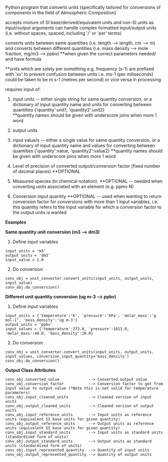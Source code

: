 Python program that converts units (specifically tailored for conversions of components in the field of Atmospheric Composition) 

accepts mixture of SI base/derived/equivalent units and non-SI units as input/output arguments
can handle complex formatted input/output units (i.e. without spaces, spaced, including '/' or 'per' terms)

converts units between same quantities (i.e. length --> length, cm --> m)
and converts between different quantities (i.e. mass density --> mole fraction, mg/m3 --> ppbv) **when given the correct parameters needed/ and have formula

**units which are solely per something e.g. frequency (s-1) are prefixed with 'xx' to prevent confusion between units
i.e. ms-1 (per miliseconds) could be taken to be m s-1 (metres per second) or vice versa in processing  

requires input of: 
1. input units -- either single string for same quantity conversion, or a dictionary of input quantity name and units for converting between quantities {'quantity':unit1, 'quantity2':unit2}  
**quantity names should be given with underscore joins when more 1 word 

2. output units

3. input value/s -- either a single value for same quantity conversion, or a dictionary of input quantity name and values for converting between quantities {'quantity':value, 'quantity2':value2} 
**quantity names should be given with underscore joins when more 1 word 

4. Level of precision of converted output/conversion factor (fixed number of decimal places) **OPTIONAL 

5. Measured species (in chemical notation). **OPTIONAL -- needed when converting units associated with an element (e.g. ppmv N) 

6. Conversion input quantity **OPTIONAL -- used when wanting to return conversion factor for conversions with more than 1 input variables, i.e. this quantity refers to the input variable for which a conversion factor to the output units is wanted

**Examples**

**Same quantity unit conversion (m3 --> dm3)**

1. Define input variables
```
input_units = 'm3'
output units = 'dm3'
input_value = 1.0
```

2. Do conversion
```
conv_obj = unit_converter.convert_units(input_units, output_units, input_value)
conv_obj.do_conversion()
```

**Different unit quantity conversion (ug m-3 --> ppbv)**

1. Define input variables
```
input_units = {'temperature':'K', 'pressure':'hPa', 'molar_mass':'g mol-1', 'mass_density':'ug m-3'}
output_units = 'ppbv'
input_values = {'temperature':273.0, 'pressure':1013.0, 'molar_mass':48.0, 'mass_density':10.0}
```

2. Do conversion
```
conv_obj = unit_converter.convert_units(input_units, output_units, input_values, conversion_input_quantity='mass_density')
conv_obj.do_conversion()
```

**Output Class Attributes**

```
conv_obj.converted_value             --> Converted output value 
conv_obj.conversion_factor           --> Conversion factor to get from input value to output value (*Note this is not valid for temperature parameters)
conv_obj.input_cleaned_units         --> Cleaned version of input units 
conv_obj.output_cleaned_units        --> Cleaned version of output units 
conv_obj.input_reference_units       --> Input units as reference units (equivalent SI base units for given quantity)
conv_obj.output_reference_units      --> Output units as reference units (equivalent SI base units for given quantity)
conv_obj.input_standard_units        --> Input units as standard units (standardised form of units)
conv_obj.output_standard_units       --> Output units as standard units (standardised form of units)
conv_obj.input_represented_quantity  --> Quantity of input units
conv_obj.output_represented_quantity --> Quantity of output units
```
